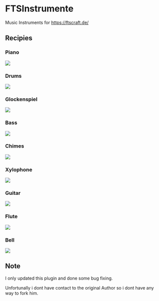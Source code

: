 # FTSInstrumente
Music Instruments for https://ftscraft.de/

## Recipies
### Piano
<img src="./.git/images/piano.png">

### Drums
<img src="./.git/images/drums.png">

### Glockenspiel
<img src="./.git/images/glockenspiel.png">

### Bass
<img src="./.git/images/bass.png">

### Chimes
<img src="./.git/images/chimes.png">

### Xylophone
<img src="./.git/images/xylophone.png">

### Guitar
<img src="./.git/images/guitar.png">

### Flute
<img src="./.git/images/flute.png">

### Bell
<img src="./.git/images/bell.png">


## Note
I only updated this plugin and done some bug fixing.

Unfortunally i dont have contact to the original Author so i dont have any way to fork him.
